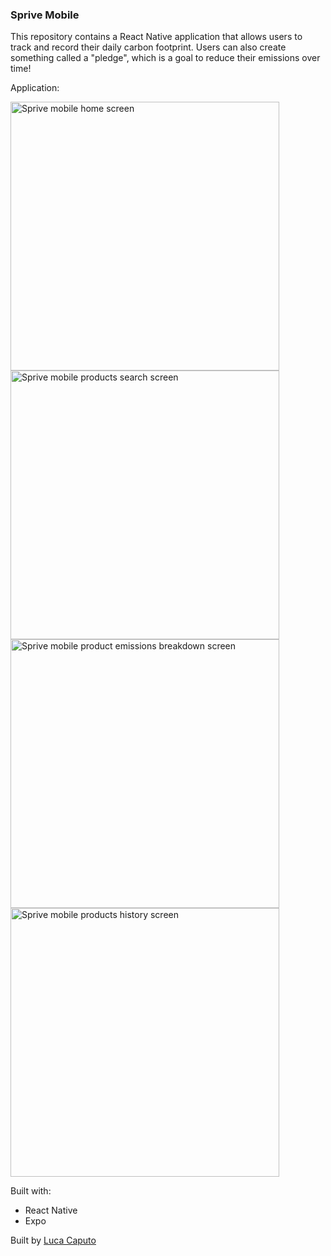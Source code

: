### Sprive Mobile

This repository contains a React Native application that allows users to track and record their daily carbon footprint. Users can also create something called a "pledge", which is a goal to reduce their emissions over time!

Application:

<img width="auto" height="430" margin="30px 60px" alt="Sprive mobile home screen" src="https://github.com/lucspt/sprive-mobile/assets/149544385/240c31dc-a948-45a7-ae4a-e5c01e1f1e94">



<img width="auto" height="430" margin="30px 60px" alt="Sprive mobile products search screen" src="https://github.com/lucspt/sprive-mobile/assets/149544385/71068b5e-150b-4467-9b7e-33584c9d89e4">


<img width="auto" height="430" margin="30px 60px" alt="Sprive mobile product emissions breakdown screen" src="https://github.com/lucspt/sprive-mobile/assets/149544385/9c2c0e66-f8b5-4c25-9bc5-3dfaf596d8df">

<img width="auto" height="430" margin="30px 60px" alt="Sprive mobile products history screen" src="https://github.com/lucspt/sprive-mobile/assets/149544385/e0497c6d-b48b-4a67-b53e-abcb8b676526">

Built with:
  - React Native 
  - Expo

Built by [Luca Caputo](https://github.com/lucspt)
